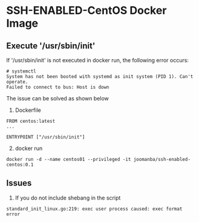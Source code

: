 # SSH-ENABLED-CentOS Docker Image

## Execute '/usr/sbin/init' 

If '/usr/sbin/init' is not executed in docker run, the following error occurs:

```
# systemctl 
System has not been booted with systemd as init system (PID 1). Can't operate.
Failed to connect to bus: Host is down
```

The issue can be solved as shown below
1. Dockerfile

```
FROM centos:latest
...

ENTRYPOINT ["/usr/sbin/init"]
```

2. docker run

```
docker run -d --name centos01 --privileged -it joomanba/ssh-enabled-centos:0.1
```

## Issues

1. If you do not include shebang in the script

```
standard_init_linux.go:219: exec user process caused: exec format error
```